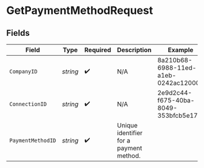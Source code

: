 # GetPaymentMethodRequest


## Fields

| Field                                   | Type                                    | Required                                | Description                             | Example                                 |
| --------------------------------------- | --------------------------------------- | --------------------------------------- | --------------------------------------- | --------------------------------------- |
| `CompanyID`                             | *string*                                | :heavy_check_mark:                      | N/A                                     | 8a210b68-6988-11ed-a1eb-0242ac120002    |
| `ConnectionID`                          | *string*                                | :heavy_check_mark:                      | N/A                                     | 2e9d2c44-f675-40ba-8049-353bfcb5e171    |
| `PaymentMethodID`                       | *string*                                | :heavy_check_mark:                      | Unique identifier for a payment method. |                                         |